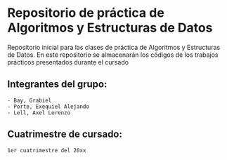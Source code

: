 # Repositorio de práctica de Algoritmos y Estructuras de Datos

Repositorio inicial para las clases de práctica de Algoritmos y Estructuras de Datos. En este repositorio se almacenarán los códigos de los trabajos prácticos presentados durante el cursado

## Integrantes del grupo:
    - Bay, Grabiel 
    - Porte, Exequiel Alejando
    - Lell, Axel Lorenzo 

## Cuatrimestre de cursado:
    1er cuatrimestre del 20xx
